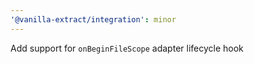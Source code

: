 ```yaml
---
'@vanilla-extract/integration': minor
---
```


Add support for `onBeginFileScope` adapter lifecycle hook
